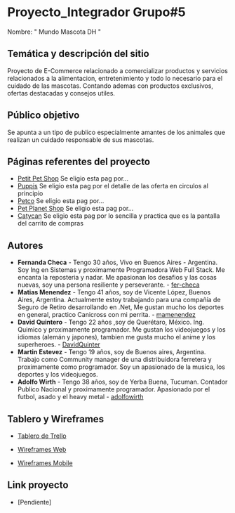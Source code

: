 # Proyecto_Integrador Grupo#5

Nombre: " Mundo Mascota DH "

## Temática y descripción del sitio

Proyecto de E-Commerce relacionado a comercializar productos y servicios relacionados a la alimentacion, entretenimiento y todo lo necesario para el cuidado de las mascotas. Contando ademas con productos exclusivos, ofertas destacadas y consejos utiles.

## Público objetivo

Se apunta a un tipo de publico especialmente amantes de los animales que realizan un cuidado responsable de sus mascotas.

## Páginas referentes del proyecto

* [Petit Pet Shop](https://www.petitpetshop.com.ar/) Se eligio esta pag por...
* [Puppis](https://www.puppis.com.ar/) Se eligio esta pag por el detalle de las oferta en circulos al principio
* [Petco](https://www.petco.com.mx/) Se eligio esta pag por...
* [Pet Planet Shop](https://petplanetshop.com.ar/) Se eligio esta pag por...
* [Catycan](https://www.catycan.com/) Se eligio esta pag por lo sencilla y practica que es la pantalla del carrito de compras


## Autores

* **Fernanda Checa** - Tengo 30 años, Vivo en Buenos Aires - Argentina. Soy Ing en Sistemas y proximamente Programadora Web Full Stack. Me encanta la reposteria y nadar. Me apasionan los desafios y las cosas nuevas, 
soy una persona resiliente y perseverante. - [fer-checa](https://github.com/fer-checa)
* **Matias Menendez** - Tengo 41 años, soy de Vicente López, Buenos Aires, Argentina. Actualmente estoy trabajando para una compañía de Seguro de Retiro desarrollando en .Net, Me gustan mucho los deportes en general, practico Canicross con mi perrita. - [mamenendez](https://github.com/mamenendez)
* **David Quintero** - Tengo 22 años ,soy de Querétaro, México. Ing. Quimico y proximamente programador. Me gustan los videojuegos y los idiomas (alemán y japones), tambien me gusta mucho el anime y los superheroes. - [DavidQuinter](https://github.com/DavidQuinter)
* **Martin Estevez** - Tengo 19 años, soy de Buenos aires, Argentina. Trabajo como Community manager de una distribuidora ferretera y proximamente como programador. Soy un apasionado de la musica, los deportes y los videojuegos. 
* **Adolfo Wirth** - Tengo 38 años, soy de Yerba Buena, Tucuman. Contador Publico Nacional y proximamente programador. Apasionado por el futbol, asado y el heavy metal - [adolfowirth](https://github.com/adolfowirth)

## Tablero y Wireframes

* [Tablero de Trello](https://trello.com/b/Do965XMg/dh-full-stack)

* [Wireframes Web](https://marvelapp.com/prototype/dd57f7g)
* [Wireframes Mobile](https://marvelapp.com/prototype/6gbgf68)

## Link proyecto 

* [Pendiente]
